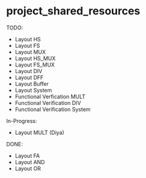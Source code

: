 # project_shared_resources

TODO:
- Layout HS
- Layout FS
- Layout MUX
- Layout HS_MUX
- Layout FS_MUX
- Layout DIV
- Layout DFF
- Layout Buffer
- Layout System
- Functional Verfication MULT
- Functional Verification DIV
- Functional Verification System

In-Progress:
- Layout MULT (Diya)

DONE:
- Layout FA
- Layout AND
- Layout OR
